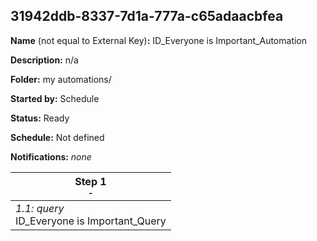 ## 31942ddb-8337-7d1a-777a-c65adaacbfea

**Name** (not equal to External Key)**:** ID_Everyone is Important_Automation

**Description:** n/a

**Folder:** my automations/

**Started by:** Schedule

**Status:** Ready

**Schedule:** Not defined

**Notifications:** _none_


| Step 1<br>_<small>-</small>_ |
| --- |
| _1.1: query_<br>ID_Everyone is Important_Query |
